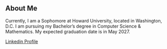 ## About Me
Currently, I am a Sophomore at Howard University, located in Washington, D.C. I am pursuing my Bachelor’s degree in Computer Science & Mathematics. My expected graduation date is in May 2027.

[Linkedin Profile](https://www.linkedin.com/in/jonathan-abeje/)

